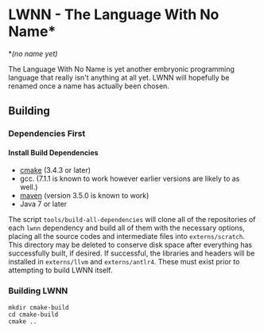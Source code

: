 # LWNN - The Language With No Name*

\**(no name yet)*

The Language With No Name is yet another embryonic programming language that really isn't anything at all yet.  LWNN 
will hopefully be renamed once a name has actually been chosen.

## Building

### Dependencies First

#### Install Build Dependencies

 - [cmake](https://cmake.org/) (3.4.3 or later) 
 - gcc.  (7.1.1 is known to work however earlier versions are likely to as well.)
 - [maven](https://maven.apache.org/what-is-maven.html) (version 3.5.0 is known to work) 
 - Java 7 or later

The script `tools/build-all-dependencies` will clone all of the repositories of each `lwnn` dependency and build 
all of them with the necessary options, placing all the source codes and intermediate files into `externs/scratch`.  
This directory may be deleted to conserve disk space after everything has successfully built, if desired.  If 
successful, the libraries and headers will be installed in `externs/llvm` and `externs/antlr4`.  These must exist 
prior to attempting to build LWNN itself.

### Building LWNN

    mkdir cmake-build
    cd cmake-build
    cmake ..


